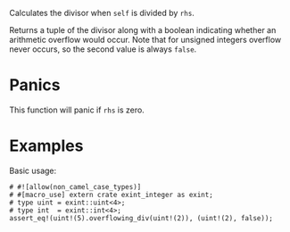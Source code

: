 Calculates the divisor when `self` is divided by `rhs`.

Returns a tuple of the divisor along with a boolean indicating whether an
arithmetic overflow would occur. Note that for unsigned integers overflow never
occurs, so the second value is always `false`.

# Panics

This function will panic if `rhs` is zero.

# Examples

Basic usage:

```
# #![allow(non_camel_case_types)]
# #[macro_use] extern crate exint_integer as exint;
# type uint = exint::uint<4>;
# type int  = exint::int<4>;
assert_eq!(uint!(5).overflowing_div(uint!(2)), (uint!(2), false));
```
